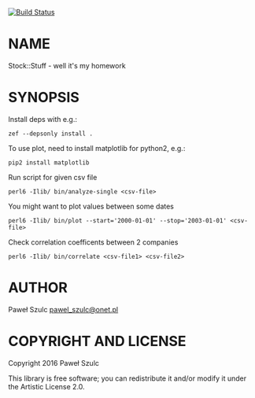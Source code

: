 [![Build Status](https://travis-ci.org/hipek8/Stock-Stuff.svg?branch=master)](https://travis-ci.org/hipek8/Stock-Stuff)

NAME
====

Stock::Stuff - well it's my homework

SYNOPSIS
========

Install deps with e.g.:

    zef --depsonly install .

To use plot, need to install matplotlib for python2, e.g.:

    pip2 install matplotlib

Run script for given csv file

    perl6 -Ilib/ bin/analyze-single <csv-file>

You might want to plot values between some dates

    perl6 -Ilib/ bin/plot --start='2000-01-01' --stop='2003-01-01' <csv-file>

Check correlation coefficents between 2 companies

    perl6 -Ilib/ bin/correlate <csv-file1> <csv-file2>

AUTHOR
======

Paweł Szulc <pawel_szulc@onet.pl>

COPYRIGHT AND LICENSE
=====================

Copyright 2016 Paweł Szulc

This library is free software; you can redistribute it and/or modify it under the Artistic License 2.0.
